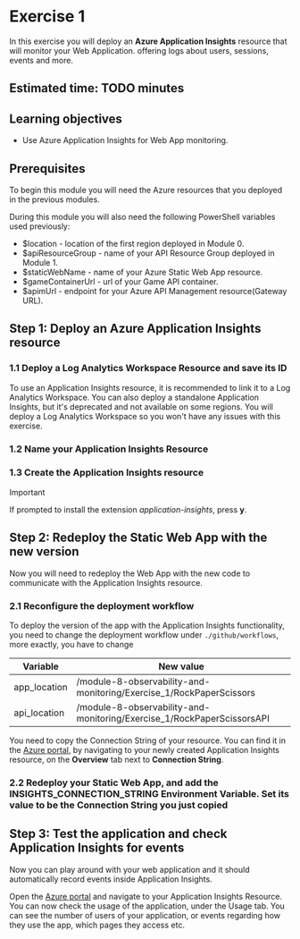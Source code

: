 # Exercise 1

In this exercise you will deploy an **Azure Application Insights** resource that will monitor your Web Application. offering logs about users, sessions, events and more.

## Estimated time: TODO minutes

## Learning objectives

- Use Azure Application Insights for Web App monitoring.

## Prerequisites

To begin this module you will need the Azure resources that you deployed in the previous modules.

During this module you will also need the following PowerShell variables used previously:

- $location - location of the first region deployed in Module 0.
- $apiResourceGroup  - name of your API Resource Group deployed in Module 1.
- $staticWebName - name of your Azure Static Web App resource.
- $gameContainerUrl - url of your Game API container.
- $apimUrl - endpoint for your Azure API Management resource(Gateway URL).

## Step 1: Deploy an Azure Application Insights resource

### 1.1 Deploy a Log Analytics Workspace Resource and save its ID

To use an Application Insights resource, it is recommended to link it to a Log Analytics Workspace. You can also deploy a standalone Application Insights, but it's deprecated and not available on some regions. You will deploy a Log Analytics Workspace so you won't have any issues with this exercise.

### 1.2 Name your Application Insights Resource

### 1.3 Create the Application Insights resource

> [!IMPORTANT]
> If prompted to install the extension *application-insights*, press **y**.

## Step 2: Redeploy the Static Web App with the new version

Now you will need to redeploy the Web App with the new code to communicate with the Application Insights resource.

### 2.1 Reconfigure the deployment workflow

To deploy the version of the app with the Application Insights functionality, you need to change the deployment workflow under `./github/workflows`, more exactly, you have to change

| Variable | New value |
| -- | -- |
| app_location | /module-8-observability-and-monitoring/Exercise_1/RockPaperScissors |
| api_location | /module-8-observability-and-monitoring/Exercise_1/RockPaperScissorsAPI |

You need to copy the Connection String of your resource. You can find it in the [Azure portal](https://portal.azure.com), by navigating to your newly created Application Insights resource, on the **Overview** tab next to **Connection String**.

### 2.2 Redeploy your Static Web App, and add the **INSIGHTS_CONNECTION_STRING** Environment Variable. Set its value to be the Connection String you just copied

## Step 3: Test the application and check Application Insights for events

Now you can play around with your web application and it should automatically record events inside Application Insights.

Open the [Azure portal](https://portal.azure.com) and navigate to your Application Insights Resource. You can now check the usage of the application, under the Usage tab. You can see the number of users of your application, or events regarding how they use the app, which pages they access etc.
